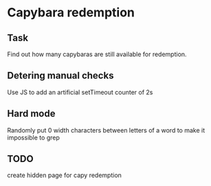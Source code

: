 # Capybara redemption

## Task

Find out how many capybaras are still available for redemption.

## Detering manual checks

Use JS to add an artificial setTimeout counter of 2s

## Hard mode

Randomly put 0 width characters between letters of a word to make it impossible to grep

## TODO

create hidden page for capy redemption
